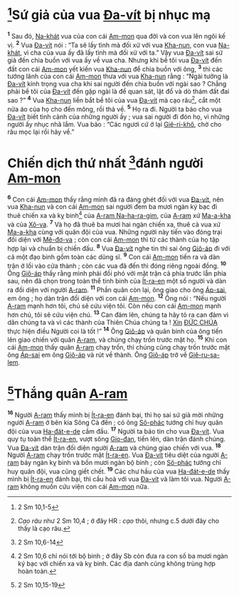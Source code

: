 # [^1*]Sứ giả của vua [Đa-vít]() bị nhục mạ
<sup><b>1</b></sup> Sau đó, [Na-khát]() vua của con cái [Am-mon]() qua đời và con vua lên ngôi kế vị. <sup><b>2</b></sup> Vua [Đa-vít]() nói : “Ta sẽ lấy tình mà đối xử với vua [Kha-nun](), con vua [Na-khát](), vì cha của vua ấy đã lấy tình mà đối xử với ta.” Vậy vua [Đa-vít]() sai sứ giả đến chia buồn với vua ấy về vua cha. Nhưng khi bề tôi vua [Đa-vít]() đến đất con cái [Am-mon]() yết kiến vua [Kha-nun]() để chia buồn với ông, <sup><b>3</b></sup> thì các tướng lãnh của con cái [Am-mon]() thưa với vua [Kha-nun]() rằng : “Ngài tưởng là [Đa-vít]() kính trọng vua cha khi sai người đến chia buồn với ngài sao ? Chẳng phải bề tôi của [Đa-vít]() đến gặp ngài là để quan sát, lật đổ và dò thám đất đai sao ?” <sup><b>4</b></sup> Vua [Kha-nun]() liền bắt bề tôi của vua [Đa-vít]() mà cạo râu[^1], cắt một nửa áo của họ cho đến mông, rồi thả về. <sup><b>5</b></sup> Họ ra đi. Người ta báo cho vua [Đa-vít]() biết tình cảnh của những người ấy ; vua sai người đi đón họ, vì những người ấy nhục nhã lắm. Vua bảo : “Các ngươi cứ ở lại [Giê-ri-khô](), chờ cho râu mọc lại rồi hãy về.”


# Chiến dịch thứ nhất [^2*]đánh người [Am-mon]()
<sup><b>6</b></sup> Con cái [Am-mon]() thấy rằng mình đã ra đáng ghét đối với vua [Đa-vít](), nên vua [Kha-nun]() và con cái [Am-mon]() sai người đem ba mươi ngàn ký bạc đi thuê chiến xa và kỵ binh[^2] của [A-ram Na-ha-ra-gim](), của [A-ram]() xứ [Ma-a-kha]() và của [Xô-va](). <sup><b>7</b></sup> Và họ đã thuê ba mươi hai ngàn chiến xa, thuê cả vua xứ [Ma-a-kha]() cùng với quân đội của vua. Những người này tiến vào đóng trại đối diện với [Mê-đơ-va]() ; còn con cái [Am-mon]() thì từ các thành của họ tập hợp lại và chuẩn bị chiến đấu. <sup><b>8</b></sup> Vua [Đa-vít]() nghe tin thì sai ông [Giô-áp]() đi với cả một đạo binh gồm toàn các dũng sĩ. <sup><b>9</b></sup> Con cái [Am-mon]() tiến ra và dàn trận ở lối vào cửa thành ; còn các vua đã đến thì đóng riêng ngoài đồng. <sup><b>10</b></sup> Ông [Giô-áp]() thấy rằng mình phải đối phó với mặt trận cả phía trước lẫn phía sau, nên đã chọn trong toàn thể tinh binh của [Ít-ra-en]() một số người và dàn ra đối diện với người [A-ram](). <sup><b>11</b></sup> Phần quân còn lại, ông giao cho ông [Áp-sai](), em ông ; họ dàn trận đối diện với con cái [Am-mon](). <sup><b>12</b></sup> Ông nói : “Nếu người [A-ram]() mạnh hơn tôi, chú sẽ cứu viện tôi. Còn nếu con cái [Am-mon]() mạnh hơn chú, tôi sẽ cứu viện chú. <sup><b>13</b></sup> Can đảm lên, chúng ta hãy tỏ ra can đảm vì dân chúng ta và vì các thành của Thiên Chúa chúng ta ! [Xin]() [ĐỨC CHÚA]() thực hiện điều Người coi là tốt !” <sup><b>14</b></sup> Ông [Giô-áp]() và quân binh của ông tiến lên giao chiến với quân [A-ram](), và chúng chạy trốn trước mặt họ. <sup><b>15</b></sup> Khi con cái [Am-mon]() thấy quân [A-ram]() chạy trốn, thì chúng cũng chạy trốn trước mặt ông [Áp-sai]() em ông [Giô-áp]() và rút về thành. Ông [Giô-áp]() trở về [Giê-ru-sa-lem]().


# [^3*]Thắng quân [A-ram]()
<sup><b>16</b></sup> Người [A-ram]() thấy mình bị [Ít-ra-en]() đánh bại, thì họ sai sứ giả mời những người [A-ram]() ở bên kia Sông Cả đến ; có ông [Sô-phác]() tướng chỉ huy quân đội của vua [Ha-đát-e-de]() cầm đầu. <sup><b>17</b></sup> Người ta báo tin cho vua [Đa-vít](). Vua quy tụ toàn thể [Ít-ra-en](), vượt sông [Gio-đan](), tiến lên, dàn trận đánh chúng. Vua [Đa-vít]() dàn trận đối diện người [A-ram]() và chúng giao chiến với vua. <sup><b>18</b></sup> Người [A-ram]() chạy trốn trước mặt [Ít-ra-en](). Vua [Đa-vít]() tiêu diệt của người [A-ram]() bảy ngàn kỵ binh và bốn mươi ngàn bộ binh ; còn [Sô-phác]() tướng chỉ huy quân đội, vua cũng giết chết. <sup><b>19</b></sup> Các chư hầu của vua [Ha-đát-e-de]() thấy mình bị [Ít-ra-en]() đánh bại, thì cầu hoà với vua [Đa-vít]() và làm tôi vua. Người [A-ram]() không muốn cứu viện con cái [Am-mon]() nữa.

[^1]: *Cạo râu* như 2 Sm 10,4 ; ở đây HR : *cạo* thôi, nhưng c.5 dưới đây cho thấy là cạo râu.
[^2]: 2 Sm 10,6 chỉ nói tới bộ binh ; ở đây Sb còn đưa ra con số ba mươi ngàn ký bạc với chiến xa và kỵ binh. Các địa danh cũng không trùng hợp hoàn toàn.
[^1*]: 2 Sm 10,1-5
[^2*]: 2 Sm 10,6-14
[^3*]: 2 Sm 10,15-19